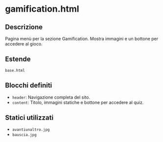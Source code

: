 # gamification.html

## Descrizione
Pagina menù per la sezione Gamification. Mostra immagini e un bottone per accedere al gioco.

## Estende
`base.html`

## Blocchi definiti
- `header`: Navigazione completa del sito.
- `content`: Titolo, immagini statiche e bottone per accedere al quiz.

## Statici utilizzati
- `avantiunaltro.jpg`
- `bauscia.jpg`
